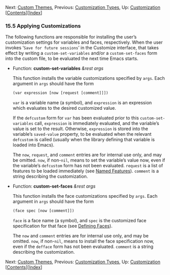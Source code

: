 

Next: [Custom Themes](Custom-Themes.html), Previous: [Customization Types](Customization-Types.html), Up: [Customization](Customization.html)   \[[Contents](index.html#SEC_Contents "Table of contents")]\[[Index](Index.html "Index")]

### 15.5 Applying Customizations

The following functions are responsible for installing the user’s customization settings for variables and faces, respectively. When the user invokes ‘`Save for future sessions`’ in the Customize interface, that takes effect by writing a `custom-set-variables` and/or a `custom-set-faces` form into the custom file, to be evaluated the next time Emacs starts.

*   Function: **custom-set-variables** *\&rest args*

    This function installs the variable customizations specified by `args`. Each argument in `args` should have the form

    ```lisp
    (var expression [now [request [comment]]])
    ```

    `var` is a variable name (a symbol), and `expression` is an expression which evaluates to the desired customized value.

    If the `defcustom` form for `var` has been evaluated prior to this `custom-set-variables` call, `expression` is immediately evaluated, and the variable’s value is set to the result. Otherwise, `expression` is stored into the variable’s `saved-value` property, to be evaluated when the relevant `defcustom` is called (usually when the library defining that variable is loaded into Emacs).

    The `now`, `request`, and `comment` entries are for internal use only, and may be omitted. `now`, if non-`nil`, means to set the variable’s value now, even if the variable’s `defcustom` form has not been evaluated. `request` is a list of features to be loaded immediately (see [Named Features](Named-Features.html)). `comment` is a string describing the customization.

<!---->

*   Function: **custom-set-faces** *\&rest args*

    This function installs the face customizations specified by `args`. Each argument in `args` should have the form

    ```lisp
    (face spec [now [comment]])
    ```

    `face` is a face name (a symbol), and `spec` is the customized face specification for that face (see [Defining Faces](Defining-Faces.html)).

    The `now` and `comment` entries are for internal use only, and may be omitted. `now`, if non-`nil`, means to install the face specification now, even if the `defface` form has not been evaluated. `comment` is a string describing the customization.

Next: [Custom Themes](Custom-Themes.html), Previous: [Customization Types](Customization-Types.html), Up: [Customization](Customization.html)   \[[Contents](index.html#SEC_Contents "Table of contents")]\[[Index](Index.html "Index")]
